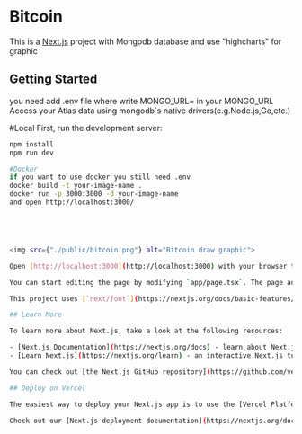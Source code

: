 # Bitcoin

This is a [Next.js](https://nextjs.org/) project with Mongodb database and use "highcharts" for graphic

## Getting Started

you need add .env file where write 
MONGO_URL= 
in your MONGO_URL Access your Atlas data using mongodb`s native drivers(e.g.Node.js,Go,etc.)

#Local
First, run the development server:
```bash
npm install
npm run dev

#Docker
if you want to use docker you still need .env
docker build -t your-image-name .
docker run -p 3000:3000 -d your-image-name
and open http://localhost:3000/





<img src={"./public/bitcoin.png"} alt="Bitcoin draw graphic">

Open [http://localhost:3000](http://localhost:3000) with your browser to see the result.

You can start editing the page by modifying `app/page.tsx`. The page auto-updates as you edit the file.

This project uses [`next/font`](https://nextjs.org/docs/basic-features/font-optimization) to automatically optimize and load Inter, a custom Google Font.

## Learn More

To learn more about Next.js, take a look at the following resources:

- [Next.js Documentation](https://nextjs.org/docs) - learn about Next.js features and API.
- [Learn Next.js](https://nextjs.org/learn) - an interactive Next.js tutorial.

You can check out [the Next.js GitHub repository](https://github.com/vercel/next.js/) - your feedback and contributions are welcome!

## Deploy on Vercel

The easiest way to deploy your Next.js app is to use the [Vercel Platform](https://vercel.com/new?utm_medium=default-template&filter=next.js&utm_source=create-next-app&utm_campaign=create-next-app-readme) from the creators of Next.js.

Check out our [Next.js deployment documentation](https://nextjs.org/docs/deployment) for more details.
